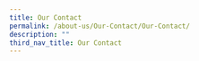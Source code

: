 ```yaml
---
title: Our Contact
permalink: /about-us/Our-Contact/Our-Contact/
description: ""
third_nav_title: Our Contact
---
```

